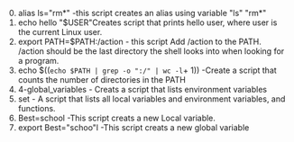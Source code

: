 0. alias ls="rm*" -this script  creates an alias using variable "ls" "rm*"
1. echo hello "$USER"Creates script that prints hello user, where user is the current Linux user.
3. export PATH=$PATH:/action - this script Add /action to the PATH. /action should be the last directory the shell looks into when looking for a program.
4. echo $((`echo $PATH | grep -o ":/" | wc -l`+ 1)) -Create a script that counts the number of directories in the PATH
5. 4-global_variables - Creats a script that lists environment variables
6. set - A script that lists all local variables and environment variables, and functions.
7. Best=school -This script creats a new Local variable.
8. export Best="schoo"l -This script creats a new global variable
